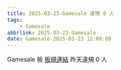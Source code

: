 ```yaml
---
title: 2025-03-23-Gamesale 違規 0 人
tags:
    - Gamesale
abbrlink: 2025-03-23-Gamesale
date: Gamesale-2025-03-23 12:00:00
---
```

Gamesale 板 [板規連結](https://www.ptt.cc/bbs/Gossiping/M.1637425085.A.07D.html)
昨天違規 0 人
